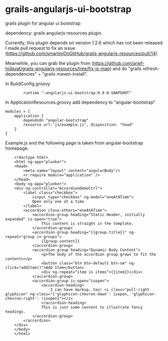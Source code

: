 grails-angularjs-ui-bootstrap
=============================

grails plugin for angular ui bootstrap

dependency: grails angularjs resources plugin.

Currently, this plugin depends on version 1.2.6 which has not been released.
I made pull request to fix an issue (https://github.com/smartiniOnGitHub/grails-angularjs-resources/pull/14).

Meanwhile, you can grab the plugin from (https://github.com/arief-hidayat/grails-angularjs-resources/tree/fix-js-map) and do "grails refresh-dependencies" + "grails maven-install".


In BuildConfig.groovy
```
        runtime ":angularjs-ui-bootstrap:0.9.0-SNAPSHOT"
```

In ApplicationResources.groovy add dependency to "angular-bootstrap"
```
modules = {
    application {
        dependsOn "angular-bootstrap"
        resource url:'js/example.js', disposition: "head"
    }
}
```

Example.js and the following page is taken from angular-bootstrap homepage.
```
	<!doctype html>
	<html ng-app="plunker">
	<head>
	    <meta name="layout" content="angularBody"/>
	    <r:require module="application" />
	</head>
	<body ng-app="plunker">
	<div ng-controller="AccordionDemoCtrl">
	    <label class="checkbox">
	        <input type="checkbox" ng-model="oneAtATime">
	        Open only one at a time
	    </label>
	    <accordion close-others="oneAtATime">
	        <accordion-group heading="Static Header, initially expanded" is-open="true">
	            This content is straight in the template.
	        </accordion-group>
	        <accordion-group heading="{{group.title}}" ng-repeat="group in groups">
	            {{group.content}}
	        </accordion-group>
	        <accordion-group heading="Dynamic Body Content">
	            <p>The body of the accordion group grows to fit the contents</p>
	            <button class="btn btn-default btn-sm" ng-click="addItem()">Add Item</button>
	            <div ng-repeat="item in items">{{item}}</div>
	        </accordion-group>
	        <accordion-group is-open="isopen">
	            <accordion-heading>
	                I can have markup, too! <i class="pull-right glyphicon" ng-class="{'glyphicon-chevron-down': isopen, 'glyphicon-chevron-right': !isopen}"></i>
	            </accordion-heading>
	            This is just some content to illustrate fancy headings.
	        </accordion-group>
	    </accordion>
	</div>
	</body>
	</html>
```
